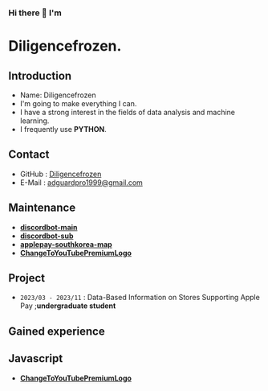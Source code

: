 ### Hi there 👋 I'm

<!--
**diligencefrozen/diligencefrozen** is a ✨ _special_ ✨ repository because its `README.md` (this file) appears on your GitHub profile.

Here are some ideas to get you started:

- 🔭 I’m currently working on ...
- 🌱 I’m currently learning ...
- 👯 I’m looking to collaborate on ...
- 🤔 I’m looking for help with ...
- 💬 Ask me about ...
- 📫 How to reach me: ...
- 😄 Pronouns: ...
- ⚡ Fun fact: ...
-->

# Diligencefrozen.

## Introduction

- Name: Diligencefrozen
- I'm going to make everything I can.
- I have a strong interest in the fields of data analysis and machine learning.
- I frequently use **PYTHON**.

## Contact

- GitHub : [Diligencefrozen](https://github.com/diligencefrozen)
- E-Mail : [adguardpro1999@gmail.com](mailto:adguardpro1999@gmail.com)

## Maintenance

- [**discordbot-main**](https://github.com/diligencefrozen/discordbot-main)
- [**discordbot-sub**](https://github.com/diligencefrozen/discordbot-sub)
- [**applepay-southkorea-map**](https://github.com/diligencefrozen/applepay-southkorea-map)
- [**ChangeToYouTubePremiumLogo**](https://github.com/diligencefrozen/ChangeToYouTubePremiumLogo)
  
## Project

- `2023/03 - 2023/11` : Data-Based Information on Stores Supporting Apple Pay ;**undergraduate student**

## Gained experience

## Javascript
- [**ChangeToYouTubePremiumLogo**](https://github.com/diligencefrozen/ChangeToYouTubePremiumLogo)

